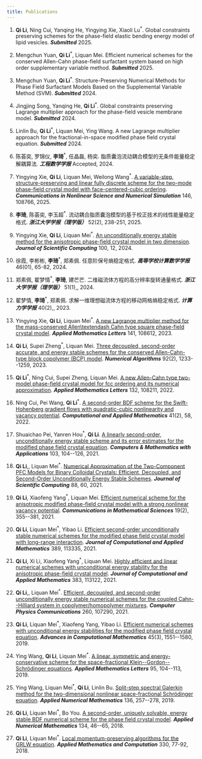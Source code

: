 ```yaml
---
title: Publications
---
```


1. **Qi Li**, Ning Cui, Yanqing He, Yingying Xie, Xiaoli Lu<sup>\*</sup>. Global constraints preserving schemes for the phase-field elastic bending energy model of lipid vesicles. ***Submitted*** 2025.

2. Mengchun Yuan, **Qi Li**<sup>\*</sup>, Liquan Mei. Efficient numerical schemes for the conserved Allen-Cahn phase-field surfactant system based on high order supplementary variable method. ***Submitted*** 2025.

3. Mengchun Yuan, **Qi Li**<sup>\*</sup>. Structure-Preserving Numerical Methods for Phase Field Surfactant Models Based on the Supplemental Variable Method (SVM). ***Submitted*** 2024.

4. Jingjing Song, Yanqing He, **Qi Li**<sup>\*</sup>. Global constraints preserving Lagrange multiplier approach for the phase-field vesicle membrane model. ***Submitted*** 2024.

5. Linlin Bu, **Qi Li**<sup>\*</sup>, Liquan Mei, Ying Wang. A new Lagrange multiplier approach for the fractional-in-space modified phase field crystal equation. ***Submitted*** 2024.

6. 陈荟奕, 罗锦仪, **李琦**<sup>\*</sup>, 任晶磊, 杨奕. 脂质囊泡流动耦合模型的无条件能量稳定解耦算法. ***工程数学学报*** Accepted, 2024.

7. Yingying Xie, **Qi Li**, Liquan Mei, Weilong Wang<sup>\*</sup>. [A variable-step, structure-preserving and linear fully discrete scheme for the two-mode phase-field crystal model with face-centered-cubic ordering](https://doi.org/10.1016/j.cnsns.2025.108766). ***Communications in Nonlinear Science and Numerical Simulation*** 146, 108766, 2025.

8. **李琦**, 陈荟奕, 李玉超<sup>\*</sup>. 流动耦合脂质囊泡模型的基于校正技术的线性能量稳定格式. ***浙江大学学报（理学版）*** 52(2), 238-251, 2025.

9. Yingying Xie, **Qi Li**, Liquan Mei<sup>\*</sup>. [An unconditionally energy stable method for the anisotropic phase-field crystal model in two dimension](https://doi.org/10.1007/s10915-024-02543-z). ***Journal of Scientific Computing*** 100, 12, 2024.

10. 徐霞,  李彬彬,  **李琦**<sup>\*</sup>,  郑素佩. 任意阶保号熵稳定格式. ***高等学校计算数学学报*** 46(01), 65-82, 2024.

11. 郑素佩, 翟梦情<sup>\*</sup>, **李琦**, 建芒芒. 二维磁流体方程的高分辨率旋转通量格式. ***浙江大学学报（理学版）*** 51(1),, 2024.

12. 翟梦情, **李琦**<sup>\*</sup>, 郑素佩. 求解一维理想磁流体方程的移动网格熵稳定格式. ***计算力学学报*** 40(2),, 2023.

13. Yingying Xie, **Qi Li**, Liquan Mei<sup>\*</sup>. [A new Lagrange multiplier method for the mass-conserved Allen\textendash Cahn type square phase-field crystal model](https://doi.org/10.1016/j.aml.2023.108612). ***Applied Mathematics Letters*** 141, 108612, 2023.

14. **Qi Li**, Supei Zheng<sup>\*</sup>, Liquan Mei. [Three decoupled, second-order accurate, and energy stable schemes for the conserved Allen-Cahn-type block copolymer (BCP) model](https://doi.org/10.1007/s11075-022-01338-3). ***Numerical Algorithms*** 92(2), 1233--1259, 2023.

15. **Qi Li**<sup>\*</sup>, Ning Cui, Supei Zheng, Liquan Mei. [A new Allen-Cahn type two-model phase-field crystal model for fcc ordering and its numerical approximation](https://doi.org/10.1016/j.aml.2022.108211). ***Applied Mathematics Letters*** 132, 108211, 2022.

16. Ning Cui, Pei Wang, **Qi Li**<sup>\*</sup>. [A second-order BDF scheme for the Swift-Hohenberg gradient flows with quadratic-cubic nonlinearity and vacancy potential](https://doi.org/10.1007/s40314-022-01801-w). ***Computational and Applied Mathematics*** 41(2), 58, 2022.

17. Shuaichao Pei, Yanren Hou<sup>\*</sup>, **Qi Li**. [A linearly second-order, unconditionally energy stable scheme and its error estimates for the modified phase field crystal equation](https://doi.org/10.1016/j.camwa.2021.10.029). ***Computers & Mathematics with Applications*** 103, 104--126, 2021.

18. **Qi Li**,, Liquan Mei<sup>\*</sup>. [Numerical Approximation of the Two-Component PFC Models for Binary Colloidal Crystals: Efficient, Decoupled, and Second-Order Unconditionally Energy Stable Schemes](https://doi.org/10.1007/s10915-021-01564-2). ***Journal of Scientific Computing*** 88, 60, 2021.

19. **Qi Li**, Xiaofeng Yang<sup>\*</sup>, Liquan Mei. [Efficient numerical scheme for the anisotropic modified phase-field crystal model with a strong nonlinear vacancy potential](https://dx.doi.org/10.4310/CMS.2021.v19.n2.a3). ***Communications in Mathematical Sciences*** 19(2), 355--381, 2021.

20. **Qi Li**, Liquan Mei<sup>\*</sup>, Yibao Li. [Efficient second-order unconditionally stable numerical schemes for the modified phase field crystal model with long-range interaction](https://doi.org/10.1016/j.cam.2020.113335). ***Journal of Computational and Applied Mathematics*** 389, 113335, 2021.

21. **Qi Li**, Xi Li, Xiaofeng Yang<sup>\*</sup>, Liquan Mei. [Highly efficient and linear numerical schemes with unconditional energy stability for the anisotropic phase-field crystal model](https://doi.org/10.1016/j.cam.2020.113122). ***Journal of Computational and Applied Mathematics*** 383, 113122, 2021.

22. **Qi Li**,, Liquan Mei<sup>\*</sup>. [Efficient, decoupled, and second-order unconditionally energy stable numerical schemes for the coupled Cahn--Hilliard system in copolymer/homopolymer mixtures](https://doi.org/10.1016/j.cpc.2020.107290). ***Computer Physics Communications*** 260, 107290, 2021.

23. **Qi Li**, Liquan Mei<sup>\*</sup>, Xiaofeng Yang, Yibao Li. [Efficient numerical schemes with unconditional energy stabilities for the modified phase field crystal equation](https://doi.org/10.1007/s10444-019-09678-w). ***Advances in Computational Mathematics*** 45(3), 1551--1580, 2019.

24. Ying Wang, **Qi Li**, Liquan Mei<sup>\*</sup>. [A linear, symmetric and energy-conservative scheme for the space-fractional Klein--Gordon--Schrödinger equations](https://doi.org/10.1016/j.aml.2019.03.032). ***Applied Mathematics Letters*** 95, 104--113, 2019.

25. Ying Wang, Liquan Mei<sup>\*</sup>, **Qi Li**, Linlin Bu. [Split-step spectral Galerkin method for the two-dimensional nonlinear space-fractional Schrödinger equation](https://doi.org/10.1016/j.apnum.2018.10.012). ***Applied Numerical Mathematics*** 136, 257--278, 2019.

26. **Qi Li**, Liquan Mei<sup>\*</sup>, Bo You. [A second-order, uniquely solvable, energy stable BDF numerical scheme for the phase field crystal model](https://doi.org/10.1016/j.apnum.2018.07.003). ***Applied Numerical Mathematics*** 134, 46--65, 2018.

27. **Qi Li**, Liquan Mei<sup>\*</sup>. [Local momentum-preserving algorithms for the GRLW equation](https://doi.org/10.1016/j.amc.2018.02.033). ***Applied Mathematics and Computation*** 330, 77-92, 2018.

